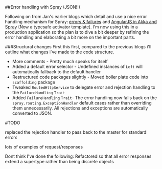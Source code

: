 ##Error handling with Spray (JSON!!)

Following on from Jan's earlier blogs which detail and use a nice error handling mechanism for Spray:  [errors & failures](http://www.cakesolutions.net/teamblogs/2012/12/10/errors-failures-im-a-teapot/) and [AngularJS in Akka and Spray](http://www.cakesolutions.net/teamblogs/2013/08/05/angularjs-in-akka-and-spray/) (Now a typesafe activator template). I'm now using this in a production application so the plan is to dive a bit deeper by refining the error handling and elaborating a bit more on the important parts.

###Structural changes
First this first, compared to the previous blogs i'll outline what changes I've made to the code structure.

- More comments - Pretty much speaks for itself 
- Added a default error selector - Undefined instances of ```Left``` will automatically fallback to the default handler
- Restructured code packages slightly - Moved boiler plate code into ```scaffolding``` package
- Tweaked ```RoutedHttpService``` to delegate error and rejection handling to the ```FailureHandling``` ```Trait```
- Added ```FailureHandling``` ```Trait```- The error handling now falls back on the ```spray.routing.ExceptionHandler``` default cases rather than overriding them unnecessarily. All rejections and exceptions are automatically converted to JSON.



#TODO

replaced the rejection handler to pass back to the master for standard errors

lots of examples of request/responses

Dont think I've done the following:
Refactored so that all error responses extend a supertype rather than being discrete objects

